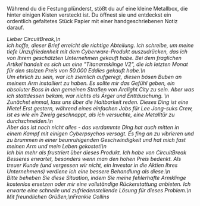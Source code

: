 Während du die Festung plünderst, stößt du auf eine kleine Metallbox, die hinter einigen Kisten versteckt ist. Du öffnest sie und entdeckst ein ordentlich gefaltetes Stück Papier mit einer handgeschriebenen Notiz darauf.

_Lieber CircuitBreak,\n\
ich hoffe, dieser Brief erreicht die richtige Abteilung. Ich schreibe, um meine tiefe Unzufriedenheit mit dem Cyberware-Produkt auszudrücken, das ich von Ihrem geschätzten Unternehmen gekauft habe. Bei dem fraglichen Artikel handelt es sich um eine "Titanarmklinge V2", die ich letzten Monat für den stolzen Preis von 50.000 Eddies gekauft habe.\n\
Um ehrlich zu sein, war ich ziemlich aufgeregt, diesen bösen Buben an meinem Arm installiert zu haben. Es sollte mir das Gefühl geben, ein absoluter Boss in den gemeinen Straßen von Arclight City zu sein. Aber was ich stattdessen bekam, war nichts als Ärger und Enttäuschung. \n\
Zunächst einmal, lass uns über die Haltbarkeit reden. Dieses Ding ist eine Niete! Erst gestern, während eines einfachen Jobs für Lee Jong-suks Crew, ist es wie ein Zweig geschnappt, als ich versuchte, eine Metalltür zu durchschneiden.\n\
Aber das ist noch nicht alles - das verdammte Ding hat auch mitten in einem Kampf mit einigen Cyberpsychos versagt. Es fing an zu vibrieren und zu brummen in einer beunruhigenden Geschwindigkeit und hat mich fast meinen Arm und mein Leben gekostet!\n\
Ich bin mehr als frustriert über dieses Produkt. Ich habe von CircuitBreak Besseres erwartet, besonders wenn man den hohen Preis bedenkt. Als treuer Kunde (und vergessen wir nicht, ein Investor in die Aktien Ihres Unternehmens) verdiene ich eine bessere Behandlung als diese.\n\
Bitte beheben Sie diese Situation, indem Sie meine fehlerhafte Armklinge kostenlos ersetzen oder mir eine vollständige Rückerstattung anbieten. Ich erwarte eine schnelle und zufriedenstellende Lösung für dieses Problem.\n\
Mit freundlichen Grüßen,\nFrankie Collins_
